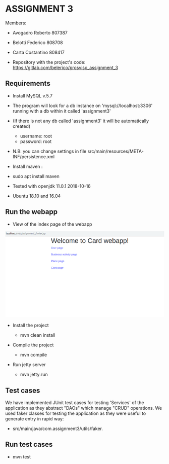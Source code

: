 # ASSIGNMENT 3

Members:
+ Avogadro Roberto 807387
+ Belotti Federico 808708    
+ Carta Costantino 808417
    
+ Repository with the project's code:
https://gitlab.com/belerico/prosviso_assignment_3

## Requirements

+ Install MySQL v.5.7
+ The program will look for a db instance on 'mysql://localhost:3306' running with a db within it called 'assignment3'
+ (If there is not any db called 'assignment3' it will be automatically created)
    + username: root
    + password: root
+ N.B: you can change settings in file src/main/resources/META-INF/persistence.xml

+ Install maven : 
+ sudo apt install maven

+ Tested with openjdk 11.0.1 2018-10-16

+ Ubuntu 18.10 and 16.04 


## Run the webapp

+ View of the index page of the webapp

![](.README/CardWebapp.png)

+ Install the project
    + mvn clean install

+ Compile the project
    + mvn compile

+ Run jetty server
    + mvn jetty:run


## Test cases

We have implemented JUnit test cases for testing 'Services' of the application as they abstract "DAOs" which manage "CRUD" operations.
We used faker classes for testing the application as they were useful to generate entry in rapid way:
+ src/main/java/com.assignment3/utils/faker.

## Run test cases
+ mvn test




